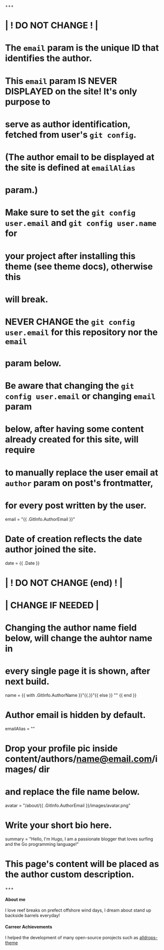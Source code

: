 +++
# | ! DO NOT CHANGE ! | 
# 
# The `email` param is the unique ID that identifies the author.
#
# This `email` param IS NEVER DISPLAYED on the site! It's only purpose to
# serve as author identification, fetched from user's `git config`.
# (The author email to be displayed at the site is defined at `emailAlias` 
# param.)
# 
# Make sure to set the `git config user.email` and `git config user.name` for
# your project after installing this theme (see theme docs), otherwise this
# will break.
#
# NEVER CHANGE the `git config user.email` for this repository nor the `email`
# param below.
# 
# Be aware that changing the `git config user.email` or changing `email` param
# below, after having some content already created for this site, will require
# to manually replace the user email at `author` param on post's frontmatter,
# for every post written by the user.
email = "{{ .GitInfo.AuthorEmail }}"
#
# Date of creation reflects the date author joined the site.
date = {{ .Date }}
#
# | ! DO NOT CHANGE (end) ! | 



# | CHANGE IF NEEDED | 
# 
# Changing the author name field below, will change the auhtor name in
# every single page it is shown, after next build.
name = {{ with .GitInfo.AuthorName }}"{{.}}"{{ else }} "" {{ end }}
#
# Author email is hidden by default.
emailAlias = ""
# 
# Drop your profile pic inside content/authors/<name@email.com>/images/ dir
# and replace the file name below.
avatar = "/about/{{ .GitInfo.AuthorEmail }}/images/avatar.png"
#
# Write your short bio here.
summary = "Hello, I'm Hugo, I am a passionate blogger that loves surfing and the Go programming language!"



# This page's content will be placed as the author custom description.
+++

<!-- Write about yourself here! -->

#### About me

I love reef breaks on prefect offshore wind days, I dream about stand up backside barrels everyday!

#### Carreer Achievements

I helped the development of many open-source porojects such as [alldrops-theme](
https://github.com/alldropsinfo/alldrops-theme)

